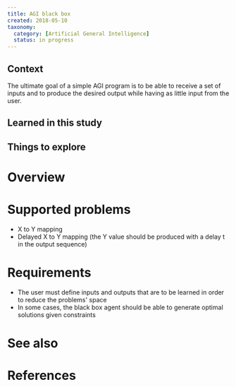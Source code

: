 ```yaml
---
title: AGI black box
created: 2018-05-10
taxonomy:
  category: [Artificial General Intelligence]
  status: in progress
---
```


## Context
The ultimate goal of a simple AGI program is to be able to receive a set of inputs and to produce the desired output while having as little input from the user.

## Learned in this study

## Things to explore

# Overview

# Supported problems
* X to Y mapping
* Delayed X to Y mapping (the Y value should be produced with a delay t in the output sequence)

# Requirements
* The user must define inputs and outputs that are to be learned in order to reduce the problems' space
* In some cases, the black box agent should be able to generate optimal solutions given constraints

# See also

# References
